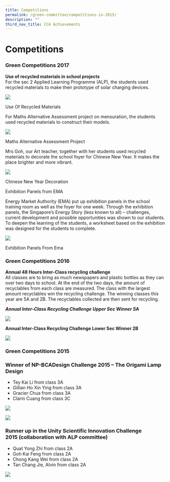 ```yaml
---
title: Competitions
permalink: /green-committee/competitions-in-2015/
description: ""
third_nav_title: CCA Achievements
---
```

Competitions
============

### Green Competitions 2017

**Use of recycled materials in school projects**  
For the sec 2 Applied Learning Programme (ALP), the students used recycled materials to make their prototype of solar charging devices.

![](/images/Our%20Pride/Green%20Committee/Competitions%201.png)

Use Of Recycled Materials

For Maths Alternative Assessment project on mensuration, the students used recycled materials to construct their models.

![](/images/Our%20Pride/Green%20Committee/Competitions%202.png)


Maths Alternative Assessment Project

Mrs Goh, our Art teacher, together with her students used recycled materials to decorate the school foyer for Chinese New Year. It makes the place brighter and more vibrant.


![](/images/Our%20Pride/Green%20Committee/Competitions%203.png)

Chinese New Year Decoration

Exhibition Panels from EMA

Energy Market Authority (EMA) put up exhibition panels in the school training room as well as the foyer for one week. Through the exhibition panels, the Singapore’s Energy Story (less known to all) – challenges, current development and possible opportunities was shown to our students. To deepen the learning of the students, a worksheet based on the exhibition was designed for the students to complete.

![](/images/Our%20Pride/Green%20Committee/Competitions%204.png)


Exhibition Panels From Ema

### Green Competitions 2016

**Annual 48 Hours Inter-Class recycling challenge**  
All classes are to bring as much newspapers and plastic bottles as they can over two days to school. At the end of the two days, the amount of recyclables from each class are measured. The class with the largest amount recyclables win the recycling challenge. The winning classes this year are 5A and 2B. The recyclables collected are then sent for recycling.

_**Annual Inter-Class Recycling Challenge Upper Sec Winner 5A**_


![](/images/Our%20Pride/Green%20Committee/Competitions%205.jpg)

**Annual Inter-Class Recycling Challenge Lower Sec Winner 2B**

![](/images/Our%20Pride/Green%20Committee/Competitions%206.jpg)


### Green Competitions 2015

### **Winner of NP-BCADesign Challenge 2015 – The Origami Lamp Design**

*   Tey Kai Li from class 3A
*   Gillian Ho Xin Ying from class 3A
*   Gracier Chua from class 3A
*   Clarin Cuang from class 3C


![](/images/Our%20Pride/Green%20Committee/Competitions%207.jpg)

![](/images/Our%20Pride/Green%20Committee/Competitions%208.jpg)

### **Runner up in the Unity Scientific Innovation Challenge 2015 (collaboration with ALP committee)**

*   Quat Yong Zhi from class 2A
*   Goh Kai Feng from class 2A
*   Chong Kang Wei from class 2A
*   Tan Chang Jie, Alvin from class 2A


![](/images/Our%20Pride/Green%20Committee/Competitions%209.png)